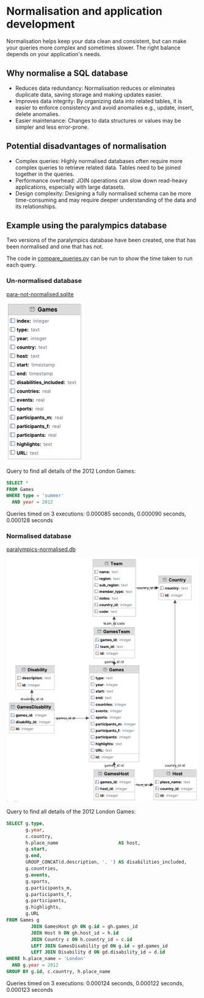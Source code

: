 # Normalisation and application development

Normalisation helps keep your data clean and consistent, but can make your queries more complex and sometimes slower.
The right balance depends on your application's needs.

## Why normalise a SQL database

- Reduces data redundancy: Normalisation reduces or eliminates duplicate data, saving storage and making updates easier.
- Improves data integrity: By organizing data into related tables, it is easier to enforce consistency and avoid
  anomalies e.g., update, insert, delete anomalies.
- Easier maintenance: Changes to data structures or values may be simpler and less error-prone.

## Potential disadvantages of normalisation

- Complex queries: Highly normalised databases often require more complex queries to retrieve related data. Tables need
  to be joined together in the queries.
- Performance overhead: JOIN operations can slow down read-heavy applications, especially with large datasets.
- Design complexity: Designing a fully normalised schema can be more time-consuming and may require deeper understanding
  of the data and its relationships.

## Example using the paralympics database

Two versions of the paralympics database have been created, one that has been normalised and one that has not.

The code in [compare_queries.py](../../src/activities/starter/compare_queries.py) can be run to show the time taken to
run each query.

### Un-normalised database

[para-not-normalised.sqlite](../../src/activities/data/para-not-normalised.sqlite)

![Paralmpics database un_normalised](../img/erd-para-not-normalised.png)

Query to find all details of the 2012 London Games:

```sql
SELECT *
FROM Games
WHERE type = 'summer'
  AND year = 2012
```

Queries timed on 3 executions: 0.000085 seconds, 0.000090 seconds, 0.000128 seconds

### Normalised database

[paralympics-normalised.db](../../src/activities/data/para-normalised.db)

![Paralmpics database normalised](../img/erd-para-normalised.png)

Query to find all details of the 2012 London Games:

```sql
SELECT g.type,
       g.year,
       c.country,
       h.place_name                      AS host,
       g.start,
       g.end,
       GROUP_CONCAT(d.description, ', ') AS disabilities_included,
       g.countries,
       g.events,
       g.sports,
       g.participants_m,
       g.participants_f,
       g.participants,
       g.highlights,
       g.URL
FROM Games g
         JOIN GamesHost gh ON g.id = gh.games_id
         JOIN Host h ON gh.host_id = h.id
         JOIN Country c ON h.country_id = c.id
         LEFT JOIN GamesDisability gd ON g.id = gd.games_id
         LEFT JOIN Disability d ON gd.disability_id = d.id
WHERE h.place_name = 'London'
  AND g.year = 2012
GROUP BY g.id, c.country, h.place_name
```

Queries timed on 3 executions: 0.000124 seconds, 0.000122 seconds, 0.000123 seconds
